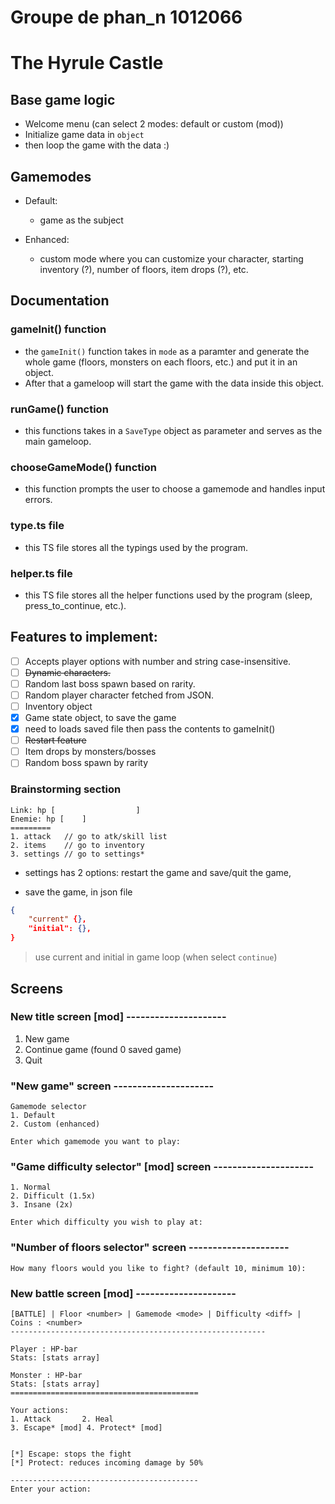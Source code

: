 # Groupe de phan_n 1012066

# The Hyrule Castle

## Base game logic

- Welcome menu (can select 2 modes: default or custom (mod))
- Initialize game data in `object`
- then loop the game with the data :)



	
## Gamemodes

- Default:

  - game as the subject

- Enhanced:
  - custom mode where you can customize your character, starting inventory (?), number of floors, item drops (?), etc. 

## Documentation
### gameInit() function

- the `gameInit()` function takes in `mode` as a paramter and generate the whole game (floors, monsters on each floors, etc.) and put it in an object. 
- After that a gameloop will start the game with the data inside this object.

### runGame() function

- this functions takes in a `SaveType` object as parameter and serves as the main gameloop.

### chooseGameMode() function
- this function prompts the user to choose a gamemode and handles input errors.

### type.ts file
- this TS file stores all the typings used by the program.

### helper.ts file
- this TS file stores all the helper functions used by the program (sleep, press_to_continue, etc.).
## Features to implement:

- [ ] Accepts player options with number and string case-insensitive.
- [ ] ~~Dynamic characters.~~
- [ ] Random last boss spawn based on rarity.
- [ ] Random player character fetched from JSON.
- [ ] Inventory object
- [x] Game state object, to save the game
- [x] need to loads saved file then pass the contents to gameInit()
- [ ] ~~Restart feature~~
- [ ] Item drops by monsters/bosses
- [ ] Random boss spawn by rarity

### Brainstorming section
```plaintext
Link: hp [                  ]
Enemie: hp [    ]
=========
1. attack	// go to atk/skill list
2. items	// go to inventory
3. settings	// go to settings*
```

- settings has 2 options: restart the game and save/quit the game,

* save the game, in json file

```json
{
	"current" {},
	"initial": {},
}
```

> use current and initial in game loop (when select `continue`)

## Screens

### New title screen [mod] ---------------------

1. New game
2. Continue game (found 0 saved game)
3. Quit


### "New game" screen ---------------------
```
Gamemode selector
1. Default
2. Custom (enhanced)

Enter which gamemode you want to play: 
```

### "Game difficulty selector" [mod] screen ---------------------
```
1. Normal
2. Difficult (1.5x)
3. Insane (2x)

Enter which difficulty you wish to play at: 
```
### "Number of floors selector" screen ---------------------
```
How many floors would you like to fight? (default 10, minimum 10):
```

### New battle screen [mod] ---------------------

```
[BATTLE] | Floor <number> | Gamemode <mode> | Difficulty <diff> | Coins : <number>
---------------------------------------------------------

Player : HP-bar
Stats: [stats array]

Monster : HP-bar
Stats: [stats array]
==========================================

Your actions:
1. Attack       2. Heal
3. Escape* [mod] 4. Protect* [mod]


[*] Escape: stops the fight
[*] Protect: reduces incoming damage by 50% 

------------------------------------------
Enter your action:
```